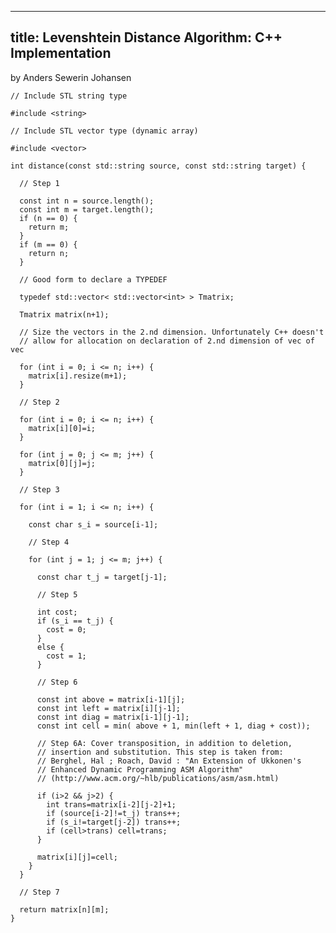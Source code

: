 ----
title: Levenshtein Distance Algorithm: C++ Implementation
----

by Anders Sewerin Johansen

    // Include STL string type

    #include <string>

    // Include STL vector type (dynamic array)

    #include <vector>

    int distance(const std::string source, const std::string target) {

      // Step 1

      const int n = source.length();
      const int m = target.length();
      if (n == 0) {
        return m;
      }
      if (m == 0) {
        return n;
      }

      // Good form to declare a TYPEDEF

      typedef std::vector< std::vector<int> > Tmatrix;

      Tmatrix matrix(n+1);

      // Size the vectors in the 2.nd dimension. Unfortunately C++ doesn't
      // allow for allocation on declaration of 2.nd dimension of vec of vec

      for (int i = 0; i <= n; i++) {
        matrix[i].resize(m+1);
      }

      // Step 2

      for (int i = 0; i <= n; i++) {
        matrix[i][0]=i;
      }

      for (int j = 0; j <= m; j++) {
        matrix[0][j]=j;
      }

      // Step 3

      for (int i = 1; i <= n; i++) {

        const char s_i = source[i-1];

        // Step 4

        for (int j = 1; j <= m; j++) {

          const char t_j = target[j-1];

          // Step 5

          int cost;
          if (s_i == t_j) {
            cost = 0;
          }
          else {
            cost = 1;
          }

          // Step 6

          const int above = matrix[i-1][j];
          const int left = matrix[i][j-1];
          const int diag = matrix[i-1][j-1];
          const int cell = min( above + 1, min(left + 1, diag + cost));

          // Step 6A: Cover transposition, in addition to deletion,
          // insertion and substitution. This step is taken from:
          // Berghel, Hal ; Roach, David : "An Extension of Ukkonen's
          // Enhanced Dynamic Programming ASM Algorithm"
          // (http://www.acm.org/~hlb/publications/asm/asm.html)

          if (i>2 && j>2) {
            int trans=matrix[i-2][j-2]+1;
            if (source[i-2]!=t_j) trans++;
            if (s_i!=target[j-2]) trans++;
            if (cell>trans) cell=trans;
          }

          matrix[i][j]=cell;
        }
      }

      // Step 7

      return matrix[n][m];
    }
